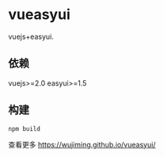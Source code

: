 # vueasyui

vuejs+easyui.

## 依赖
vuejs>=2.0
easyui>=1.5

## 构建

`npm build`


查看更多 https://wujiming.github.io/vueasyui/